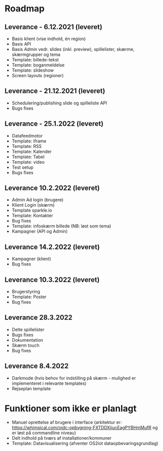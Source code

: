 # Roadmap

## Leverance - 6.12.2021 (leveret)
*	Basis klient (vise indhold, én region)
*	Basis API
*	Basis Admin vedr. slides (inkl. preview), spillelister, skærme, skærmgrupper og tema
*	Template: billede-tekst
*	Template: boganmeldelse
*	Template: slideshow
*	Screen layouts (regioner) 

## Leverance - 21.12.2021 (leveret)
*	Schedulering/publishing slide og spilleliste API
*	Bugs fixes	

## Leverance - 25.1.2022 (leveret)
*	Datafeedmotor  
*	Template: iframe
*	Template: RSS
*	Template: Kalender
*	Template: Tabel 
*	Template: video
*	Test setup
*	Bugs fixes

## Leverance 10.2.2022 (leveret)
*	Admin Ad login (brugere)
*	Klient Login (skærm)
*	Template sparkle.io
*	Template: Kontakter
*	Bug fixes
*	Template: infoskærm billede (NB: løst som tema)
*	Kampagner (API og Admin)

## Leverance 14.2.2022 (leveret)
*	Kampagner (klient) 
*	Bug fixes

## Leverance 10.3.2022 (leveret)
*	Brugerstyring
*	Template: Poster
*	Bug fixes

## Leverance 28.3.2022 
*	Delte spillelister
*	Bugs fixes
*	Dokumentation
*	Skærm touch
*	Bug fixes

## Leverance 8.4.2022
*	Darkmode (hvis behov for indstilling på skærm - mulighed er implementeret i relevante templates)
*	Rejseplan template

# Funktioner som ikke er planlagt
* Manuel oprettelse af brugere i interface (arkitektur er: https://whimsical.com/oidc-opbygning-FXTDDXjiucEagPYBHmMufR og er løst på commandline niveau)
* Delt indhold på tværs af installationer/kommuner
* Template: Datavisualisering (afventer OS2iot dataopbevaringsgrundlag)



